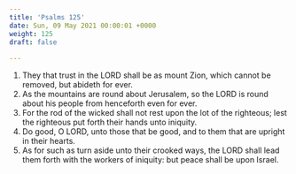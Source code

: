 ```yaml
---
title: 'Psalms 125'
date: Sun, 09 May 2021 00:00:01 +0000
weight: 125
draft: false
  
---
```


1. They that trust in the LORD shall be as mount Zion, which cannot be removed, but abideth for ever.
2. As the mountains are round about Jerusalem, so the LORD is round about his people from henceforth even for ever.
3. For the rod of the wicked shall not rest upon the lot of the righteous; lest the righteous put forth their hands unto iniquity.
4. Do good, O LORD, unto those that be good, and to them that are upright in their hearts.
5. As for such as turn aside unto their crooked ways, the LORD shall lead them forth with the workers of iniquity: but peace shall be upon Israel.
